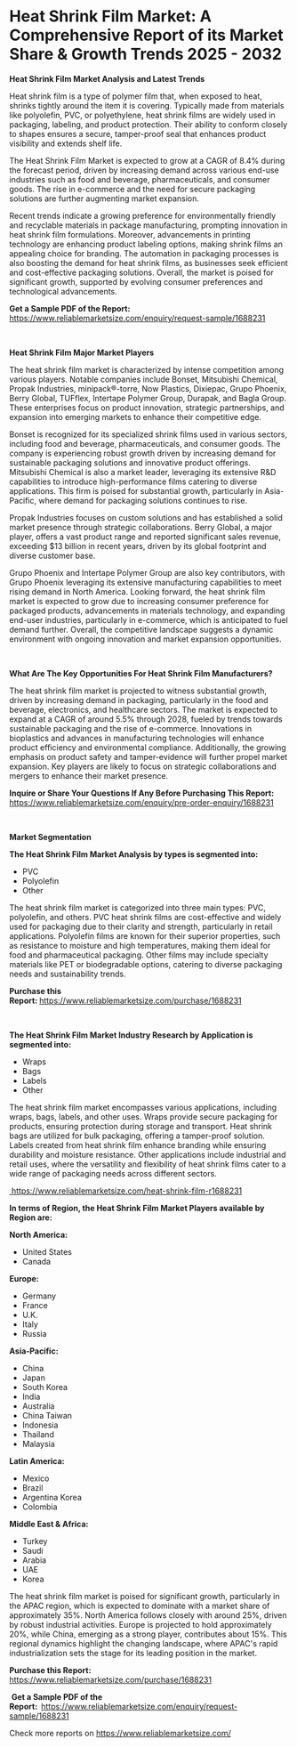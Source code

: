 <p><h1>Heat Shrink Film Market: A Comprehensive Report of its Market Share & Growth Trends 2025 - 2032</h1></p><p><strong>Heat Shrink Film Market Analysis and Latest Trends</strong></p>
<p><p>Heat shrink film is a type of polymer film that, when exposed to heat, shrinks tightly around the item it is covering. Typically made from materials like polyolefin, PVC, or polyethylene, heat shrink films are widely used in packaging, labeling, and product protection. Their ability to conform closely to shapes ensures a secure, tamper-proof seal that enhances product visibility and extends shelf life.</p><p>The Heat Shrink Film Market is expected to grow at a CAGR of 8.4% during the forecast period, driven by increasing demand across various end-use industries such as food and beverage, pharmaceuticals, and consumer goods. The rise in e-commerce and the need for secure packaging solutions are further augmenting market expansion. </p><p>Recent trends indicate a growing preference for environmentally friendly and recyclable materials in package manufacturing, prompting innovation in heat shrink film formulations. Moreover, advancements in printing technology are enhancing product labeling options, making shrink films an appealing choice for branding. The automation in packaging processes is also boosting the demand for heat shrink films, as businesses seek efficient and cost-effective packaging solutions. Overall, the market is poised for significant growth, supported by evolving consumer preferences and technological advancements.</p></p>
<p><strong>Get a Sample PDF of the Report:&nbsp;</strong> <a href="https://www.reliablemarketsize.com/enquiry/request-sample/1688231?utm_campaign=2946&utm_medium=2&utm_source=Github&utm_content=ia&utm_term=01042025&utm_id=heat-shrink-film">https://www.reliablemarketsize.com/enquiry/request-sample/1688231</a></p>
<p>&nbsp;</p>
<p><strong>Heat Shrink Film Major Market Players</strong></p>
<p><p>The heat shrink film market is characterized by intense competition among various players. Notable companies include Bonset, Mitsubishi Chemical, Propak Industries, minipack®-torre, Now Plastics, Dixiepac, Grupo Phoenix, Berry Global, TUFflex, Intertape Polymer Group, Durapak, and Bagla Group. These enterprises focus on product innovation, strategic partnerships, and expansion into emerging markets to enhance their competitive edge.</p><p>Bonset is recognized for its specialized shrink films used in various sectors, including food and beverage, pharmaceuticals, and consumer goods. The company is experiencing robust growth driven by increasing demand for sustainable packaging solutions and innovative product offerings. Mitsubishi Chemical is also a market leader, leveraging its extensive R&D capabilities to introduce high-performance films catering to diverse applications. This firm is poised for substantial growth, particularly in Asia-Pacific, where demand for packaging solutions continues to rise.</p><p>Propak Industries focuses on custom solutions and has established a solid market presence through strategic collaborations. Berry Global, a major player, offers a vast product range and reported significant sales revenue, exceeding $13 billion in recent years, driven by its global footprint and diverse customer base.</p><p>Grupo Phoenix and Intertape Polymer Group are also key contributors, with Grupo Phoenix leveraging its extensive manufacturing capabilities to meet rising demand in North America. Looking forward, the heat shrink film market is expected to grow due to increasing consumer preference for packaged products, advancements in materials technology, and expanding end-user industries, particularly in e-commerce, which is anticipated to fuel demand further. Overall, the competitive landscape suggests a dynamic environment with ongoing innovation and market expansion opportunities.</p></p>
<p>&nbsp;</p>
<p><strong>What Are The Key Opportunities For Heat Shrink Film Manufacturers?</strong></p>
<p><p>The heat shrink film market is projected to witness substantial growth, driven by increasing demand in packaging, particularly in the food and beverage, electronics, and healthcare sectors. The market is expected to expand at a CAGR of around 5.5% through 2028, fueled by trends towards sustainable packaging and the rise of e-commerce. Innovations in bioplastics and advances in manufacturing technologies will enhance product efficiency and environmental compliance. Additionally, the growing emphasis on product safety and tamper-evidence will further propel market expansion. Key players are likely to focus on strategic collaborations and mergers to enhance their market presence.</p></p>
<p><strong>Inquire or Share Your Questions If Any Before Purchasing This Report:</strong> <a href="https://www.reliablemarketsize.com/enquiry/pre-order-enquiry/1688231?utm_campaign=2946&utm_medium=2&utm_source=Github&utm_content=ia&utm_term=01042025&utm_id=heat-shrink-film">https://www.reliablemarketsize.com/enquiry/pre-order-enquiry/1688231</a></p>
<p>&nbsp;</p>
<p><strong>Market Segmentation</strong></p>
<p><strong>The Heat Shrink Film Market Analysis by types is segmented into:</strong></p>
<p><ul><li>PVC</li><li>Polyolefin</li><li>Other</li></ul></p>
<p><p>The heat shrink film market is categorized into three main types: PVC, polyolefin, and others. PVC heat shrink films are cost-effective and widely used for packaging due to their clarity and strength, particularly in retail applications. Polyolefin films are known for their superior properties, such as resistance to moisture and high temperatures, making them ideal for food and pharmaceutical packaging. Other films may include specialty materials like PET or biodegradable options, catering to diverse packaging needs and sustainability trends.</p></p>
<p><strong>Purchase this Report:&nbsp;</strong><a href="https://www.reliablemarketsize.com/purchase/1688231?utm_campaign=2946&utm_medium=2&utm_source=Github&utm_content=ia&utm_term=01042025&utm_id=heat-shrink-film">https://www.reliablemarketsize.com/purchase/1688231</a></p>
<p>&nbsp;</p>
<p><strong>The Heat Shrink Film Market Industry Research by Application is segmented into:</strong></p>
<p><ul><li>Wraps</li><li>Bags</li><li>Labels</li><li>Other</li></ul></p>
<p><p>The heat shrink film market encompasses various applications, including wraps, bags, labels, and other uses. Wraps provide secure packaging for products, ensuring protection during storage and transport. Heat shrink bags are utilized for bulk packaging, offering a tamper-proof solution. Labels created from heat shrink film enhance branding while ensuring durability and moisture resistance. Other applications include industrial and retail uses, where the versatility and flexibility of heat shrink films cater to a wide range of packaging needs across different sectors.</p></p>
<p><a href="https://www.reliablemarketsize.com/heat-shrink-film-r1688231?utm_campaign=2946&utm_medium=2&utm_source=Github&utm_content=ia&utm_term=01042025&utm_id=heat-shrink-film">&nbsp;https://www.reliablemarketsize.com/heat-shrink-film-r1688231</a></p>
<p><strong>In terms of Region, the Heat Shrink Film Market Players available by Region are:</strong></p>
<p>
    <p> <strong> North America: </strong>
        <ul>
            <li>United States</li>
            <li>Canada</li>
        </ul>
        </p> 
    <p> <strong> Europe: </strong>
        <ul>
            <li>Germany</li>
            <li>France</li>
            <li>U.K.</li>
            <li>Italy</li>
            <li>Russia</li>
        </ul>
        </p> 
    <p> <strong> Asia-Pacific: </strong>
        <ul>
            <li>China</li>
            <li>Japan</li>
            <li>South Korea</li>
            <li>India</li>
            <li>Australia</li>
            <li>China Taiwan</li>
            <li>Indonesia</li>
            <li>Thailand</li>
            <li>Malaysia</li>
        </ul>
        </p> 
    <p> <strong> Latin America: </strong>
        <ul>
            <li>Mexico</li>
            <li>Brazil</li>
            <li>Argentina Korea</li>
            <li>Colombia</li>
        </ul>
        </p> 
    <p> <strong> Middle East & Africa: </strong>
        <ul>
            <li>Turkey</li>
            <li>Saudi</li>
            <li>Arabia</li>
            <li>UAE</li>
            <li>Korea</li>
        </ul>
    </p>
    </p>
<p><p>The heat shrink film market is poised for significant growth, particularly in the APAC region, which is expected to dominate with a market share of approximately 35%. North America follows closely with around 25%, driven by robust industrial activities. Europe is projected to hold approximately 20%, while China, emerging as a strong player, contributes about 15%. This regional dynamics highlight the changing landscape, where APAC's rapid industrialization sets the stage for its leading position in the market.</p></p>
<p><strong>Purchase this Report: </strong><a href="https://www.reliablemarketsize.com/purchase/1688231?utm_campaign=2946&utm_medium=2&utm_source=Github&utm_content=ia&utm_term=01042025&utm_id=heat-shrink-film">https://www.reliablemarketsize.com/purchase/1688231</a></p>
<p>&nbsp;<strong>Get a Sample PDF of the Report:&nbsp;&nbsp;</strong><a href="https://www.reliablemarketsize.com/enquiry/request-sample/1688231?utm_campaign=2946&utm_medium=2&utm_source=Github&utm_content=ia&utm_term=01042025&utm_id=heat-shrink-film">https://www.reliablemarketsize.com/enquiry/request-sample/1688231</a></p>
<p><strong></strong></p>
<p>Check more reports on <a href="https://www.reliablemarketsize.com/?utm_campaign=2946&utm_medium=2&utm_source=Github&utm_content=ia&utm_term=01042025&utm_id=heat-shrink-film">https://www.reliablemarketsize.com/</a></p>